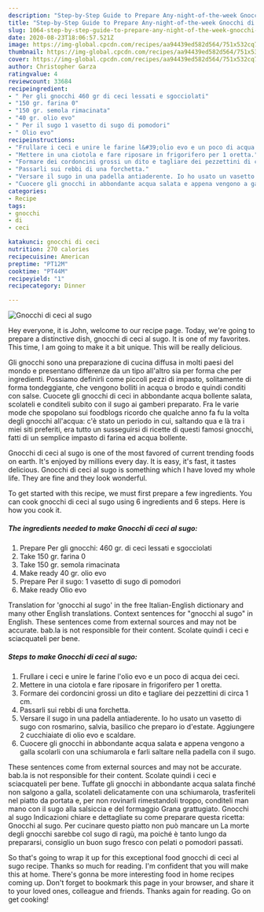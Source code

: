```yaml
---
description: "Step-by-Step Guide to Prepare Any-night-of-the-week Gnocchi di ceci al sugo"
title: "Step-by-Step Guide to Prepare Any-night-of-the-week Gnocchi di ceci al sugo"
slug: 1064-step-by-step-guide-to-prepare-any-night-of-the-week-gnocchi-di-ceci-al-sugo
date: 2020-08-23T18:06:57.521Z
image: https://img-global.cpcdn.com/recipes/aa94439ed582d564/751x532cq70/gnocchi-di-ceci-al-sugo-recipe-main-photo.jpg
thumbnail: https://img-global.cpcdn.com/recipes/aa94439ed582d564/751x532cq70/gnocchi-di-ceci-al-sugo-recipe-main-photo.jpg
cover: https://img-global.cpcdn.com/recipes/aa94439ed582d564/751x532cq70/gnocchi-di-ceci-al-sugo-recipe-main-photo.jpg
author: Christopher Garza
ratingvalue: 4
reviewcount: 33684
recipeingredient:
- " Per gli gnocchi 460 gr di ceci lessati e sgocciolati"
- "150 gr. farina 0"
- "150 gr. semola rimacinata"
- "40 gr. olio evo"
- " Per il sugo 1 vasetto di sugo di pomodori"
- " Olio evo"
recipeinstructions:
- "Frullare i ceci e unire le farine l&#39;olio evo e un poco di acqua dei ceci."
- "Mettere in una ciotola e fare riposare in frigorifero per 1 oretta."
- "Formare dei cordoncini grossi un dito e tagliare dei pezzettini di circa 1 cm."
- "Passarli sui rebbi di una forchetta."
- "Versare il sugo in una padella antiaderente. Io ho usato un vasetto di sugo con rosmarino, salvia, basilico che preparo io d&#39;estate. Aggiungere 2 cucchiaiate di olio evo e scaldare."
- "Cuocere gli gnocchi in abbondante acqua salata e appena vengono a galla scolarli con una schiumarola e farli saltare nella padella con il sugo."
categories:
- Recipe
tags:
- gnocchi
- di
- ceci

katakunci: gnocchi di ceci 
nutrition: 270 calories
recipecuisine: American
preptime: "PT12M"
cooktime: "PT44M"
recipeyield: "1"
recipecategory: Dinner

---
```



![Gnocchi di ceci al sugo](https://img-global.cpcdn.com/recipes/aa94439ed582d564/751x532cq70/gnocchi-di-ceci-al-sugo-recipe-main-photo.jpg)

Hey everyone, it is John, welcome to our recipe page. Today, we're going to prepare a distinctive dish, gnocchi di ceci al sugo. It is one of my favorites. This time, I am going to make it a bit unique. This will be really delicious.

Gli gnocchi sono una preparazione di cucina diffusa in molti paesi del mondo e presentano differenze da un tipo all&#39;altro sia per forma che per ingredienti. Possiamo definirli come piccoli pezzi di impasto, solitamente di forma tondeggiante, che vengono bolliti in acqua o brodo e quindi conditi con salse. Cuocete gli gnocchi di ceci in abbondante acqua bollente salata, scolateli e conditeli subito con il sugo ai gamberi preparato. Fra le varie mode che spopolano sui foodblogs ricordo che qualche anno fa fu la volta degli gnocchi all&#39;acqua: c&#39;è stato un periodo in cui, saltando qua e là tra i miei siti preferiti, era tutto un susseguirsi di ricette di questi famosi gnocchi, fatti di un semplice impasto di farina ed acqua bollente.

Gnocchi di ceci al sugo is one of the most favored of current trending foods on earth. It's enjoyed by millions every day. It is easy, it's fast, it tastes delicious. Gnocchi di ceci al sugo is something which I have loved my whole life. They are fine and they look wonderful.


To get started with this recipe, we must first prepare a few ingredients. You can cook gnocchi di ceci al sugo using 6 ingredients and 6 steps. Here is how you cook it.

<!--inarticleads1-->

##### The ingredients needed to make Gnocchi di ceci al sugo:

1. Prepare  Per gli gnocchi: 460 gr. di ceci lessati e sgocciolati
1. Take 150 gr. farina 0
1. Take 150 gr. semola rimacinata
1. Make ready 40 gr. olio evo
1. Prepare  Per il sugo: 1 vasetto di sugo di pomodori
1. Make ready  Olio evo


Translation for &#39;gnocchi al sugo&#39; in the free Italian-English dictionary and many other English translations. Context sentences for &#34;gnocchi al sugo&#34; in English. These sentences come from external sources and may not be accurate. bab.la is not responsible for their content. Scolate quindi i ceci e sciacquateli per bene. 

<!--inarticleads2-->

##### Steps to make Gnocchi di ceci al sugo:

1. Frullare i ceci e unire le farine l&#39;olio evo e un poco di acqua dei ceci.
1. Mettere in una ciotola e fare riposare in frigorifero per 1 oretta.
1. Formare dei cordoncini grossi un dito e tagliare dei pezzettini di circa 1 cm.
1. Passarli sui rebbi di una forchetta.
1. Versare il sugo in una padella antiaderente. Io ho usato un vasetto di sugo con rosmarino, salvia, basilico che preparo io d&#39;estate. Aggiungere 2 cucchiaiate di olio evo e scaldare.
1. Cuocere gli gnocchi in abbondante acqua salata e appena vengono a galla scolarli con una schiumarola e farli saltare nella padella con il sugo.


These sentences come from external sources and may not be accurate. bab.la is not responsible for their content. Scolate quindi i ceci e sciacquateli per bene. Tuffate gli gnocchi in abbondante acqua salata finché non salgono a galla, scolateli delicatamente con una schiumarola, trasferiteli nel piatto da portata e, per non rovinarli rimestandoli troppo, conditeli man mano con il sugo alla salsiccia e del formaggio Grana grattugiato. Gnocchi al sugo Indicazioni chiare e dettagliate su come preparare questa ricetta: Gnocchi al sugo. Per cucinare questo piatto non può mancare un La morte degli gnocchi sarebbe col sugo di ragù, ma poiché è tanto lungo da prepararsi, consiglio un buon sugo fresco con pelati o pomodori passati. 

So that's going to wrap it up for this exceptional food gnocchi di ceci al sugo recipe. Thanks so much for reading. I'm confident that you will make this at home. There's gonna be more interesting food in home recipes coming up. Don't forget to bookmark this page in your browser, and share it to your loved ones, colleague and friends. Thanks again for reading. Go on get cooking!
